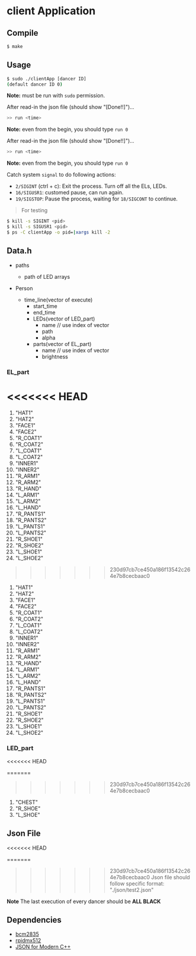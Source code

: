# client Application

## Compile

```bash
$ make
```

## Usage

```bash
$ sudo ./clientApp [dancer ID]
(default dancer ID 0)
```

**Note:** must be run with `sudo` permission.

After read-in the json file (should show "[Done!!]")...

```c++
>> run <time>
```

**Note:** even from the begin, you should type `run 0`

After read-in the json file (should show "[Done!!]")...
```c++
>> run <time>
```
**Note:** even from the begin, you should type `run 0`

Catch system `signal` to do following actions:

- `2/SIGINT` (ctrl + c): Exit the process. Turn off all the ELs, LEDs.
- `16/SIGUSR1`: customed pause, can run again.
- `19/SIGSTOP`: Pause the process, waiting for `18/SIGCONT` to continue.

> For testing

```bash
$ kill -s SIGINT <pid>
$ kill -s SIGUSR1 <pid>
$ ps -C clientApp -o pid=|xargs kill -2
```

## Data.h

- paths

  - path of LED arrays

- Person
  - time_line(vector of execute)
    - start_time
    - end_time
    - LEDs(vector of LED_part)
      - name // use index of vector
      - path
      - alpha
    - parts(vector of EL_part)
      - name // use index of vector
      - brightness

### EL_part
<<<<<<< HEAD
=======
1. "HAT1"
2. "HAT2"
3. "FACE1"
4. "FACE2"
5. "R_COAT1"
6. "R_COAT2"
7. "L_COAT1"
8. "L_COAT2"
9. "INNER1"
10. "INNER2"
11. "R_ARM1"
12. "R_ARM2"
13. "R_HAND"
14. "L_ARM1"
15. "L_ARM2"
16. "L_HAND"
17. "R_PANTS1"
18. "R_PANTS2"
19. "L_PANTS1"
20. "L_PANTS2"
21. "R_SHOE1"
22. "R_SHOE2"
23. "L_SHOE1"
24. "L_SHOE2"
>>>>>>> 230d97cb7ce450a186f13542c264e7b8cecbaac0

1. "HAT1"
2. "HAT2"
3. "FACE1"
4. "FACE2"
5. "R_COAT1"
6. "R_COAT2"
7. "L_COAT1"
8. "L_COAT2"
9. "INNER1"
10. "INNER2"
11. "R_ARM1"
12. "R_ARM2"
13. "R_HAND"
14. "L_ARM1"
15. "L_ARM2"
16. "L_HAND"
17. "R_PANTS1"
18. "R_PANTS2"
19. "L_PANTS1"
20. "L_PANTS2"
21. "R_SHOE1"
22. "R_SHOE2"
23. "L_SHOE1"
24. "L_SHOE2"

### LED_part
<<<<<<< HEAD

=======
>>>>>>> 230d97cb7ce450a186f13542c264e7b8cecbaac0
1. "CHEST"
2. "R_SHOE"
3. "L_SHOE"

## Json File
<<<<<<< HEAD

=======
>>>>>>> 230d97cb7ce450a186f13542c264e7b8cecbaac0
Json file should follow specific format: "./json/test2.json"

**Note** The last execution of every dancer should be **ALL BLACK**

## Dependencies

- [bcm2835](https://www.airspayce.com/mikem/bcm2835/)
- [rpidmx512](https://github.com/vanvught/rpidmx512)
- [JSON for Modern C++](https://github.com/nlohmann/json)
